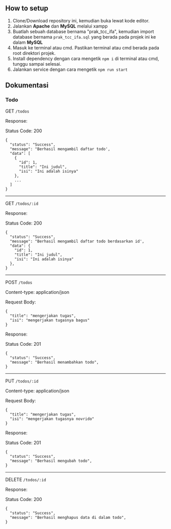 ## How to setup

1. Clone/Download repository ini, kemudian buka lewat kode editor.
2. Jalankan **Apache** dan **MySQL** melalui xampp
3. Buatlah sebuah database bernama "prak_tcc_ifa", kemudian import database bernama `prak_tcc_ifa.sql` yang berada pada projek ini ke dalam **MySQL**
4. Masuk ke terminal atau cmd. Pastikan terminal atau cmd berada pada root direktori projek.
5. Install dependency dengan cara mengetik `npm i` di terminal atau cmd, tunggu sampai selesai.
6. Jalankan service dengan cara mengetik `npm run start`

## Dokumentasi

### Todo

GET `/todos`

Response:

Status Code: 200

```
{
  "status": "Success",
  "message": "Berhasil mengambil daftar todo',
  "data": [
    {
      "id": 1,
      "title": "Ini judul",
      "isi": "Ini adalah isinya"
    },
    ...
  ]
}
```

---

GET `/todos/:id`

Response:

Status Code: 200

```
{
  "status": "Success",
  "message": "Berhasil mengambil daftar todo berdasarkan id',
  "data": {
    "id": 1,
    "title": "Ini judul",
    "isi": "Ini adalah isinya"
  },
}
```

---

POST `/todos`

Content-type: application/json

Request Body:

```
{
  "title": "mengerjakan tugas",
  "isi": "mengerjakan tugasnya bagus"
}
```

Response:

Status Code: 201

```
{
  "status": "Success",
  "message": "Berhasil menambahkan todo",
}
```

---

PUT `/todos/:id`

Content-type: application/json

Request Body:

```
{
  "title": "mengerjakan tugas",
  "isi": "mengerjakan tugasnya novrido"
}
```

Response:

Status Code: 201

```
{
  "status": "Success",
  "message": "Berhasil mengubah todo",
}
```

---

DELETE `/todos/:id`

Response:

Status Code: 200

```
{
  "status": "Success",
  "message": "Berhasil menghapus data di dalam todo",
}
```
